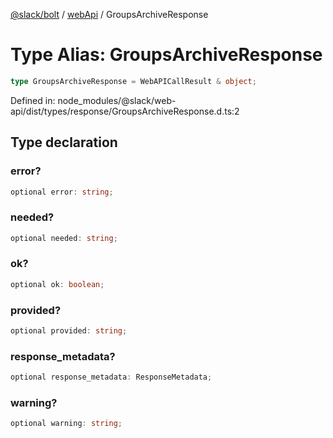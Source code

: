 [@slack/bolt](../../../../index.md) / [webApi](../index.md) / GroupsArchiveResponse

# Type Alias: GroupsArchiveResponse

```ts
type GroupsArchiveResponse = WebAPICallResult & object;
```

Defined in: node\_modules/@slack/web-api/dist/types/response/GroupsArchiveResponse.d.ts:2

## Type declaration

### error?

```ts
optional error: string;
```

### needed?

```ts
optional needed: string;
```

### ok?

```ts
optional ok: boolean;
```

### provided?

```ts
optional provided: string;
```

### response\_metadata?

```ts
optional response_metadata: ResponseMetadata;
```

### warning?

```ts
optional warning: string;
```
